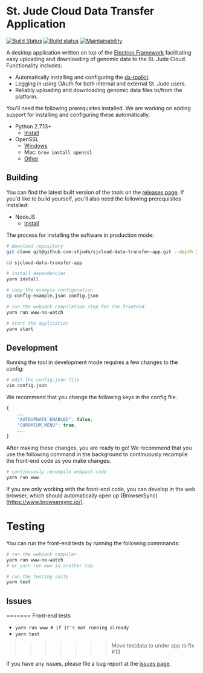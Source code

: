 

St. Jude Cloud Data Transfer Application
========================================

[![Build Status](https://travis-ci.org/stjude/sjcloud-data-transfer-app.svg?branch=master)](https://travis-ci.org/stjude/sjcloud-data-transfer-app) [![Build status](https://ci.appveyor.com/api/projects/status/m0a9yidlkb96sgfi?svg=true)](https://ci.appveyor.com/project/claymcleod/sjcloud-data-transfer-app) [![Maintainability](https://api.codeclimate.com/v1/badges/ce7eed7d778bf50ac81a/maintainability)](https://codeclimate.com/github/stjude/sjcloud-data-transfer-app/maintainability) 

A desktop application written on top of the [Electron Framework](https://electron.atom.io/) facilitating easy uploading and downloading of genomic data to the  St. Jude Cloud. Functionality includes:

* Automatically installing and configuring the [dx-toolkit](https://github.com/dnanexus/dx-toolkit).
* Logging in using OAuth for both internal and external St. Jude users.
* Reliably uploading and downloading genomic data files to/from the platform.

You'll need the following prerequsites installed. We are working on adding support for installing and configuring these automatically.

* Python 2.7.13+
    - [Install](https://www.python.org/downloads/release/python-2714/)
* OpenSSL
    - [Windows](https://wiki.openssl.org/index.php/Binaries)
    - Mac: `brew install openssl`
    - [Other](https://wiki.openssl.org/index.php/Compilation_and_Installation)

Building
-------

You can find the latest built version of the tools on the [releases page](https://github.com/stjude/sjcloud-data-transfer-app/releases). If you'd like to build yourself, you'll also need the following prerequisites installed:


* NodeJS
    - [Install](https://nodejs.org/en/download/)

The process for installing the software in production mode:

```bash
# download repository
git clone git@github.com:stjude/sjcloud-data-transfer-app.git --depth 1

cd sjcloud-data-transfer-app

# install dependencies
yarn install

# copy the example configuration
cp config-example.json config.json 

# run the webpack compilation step for the frontend.
yarn run www-no-watch

# start the application
yarn start
```

Development
-----------

Running the tool in development mode requires a few changes to the config:

```bash
# edit the config.json file
vim config.json
```

We recommend that you change the following keys in the config
 file.

```javascript
{
    ...
    "AUTOUPDATE_ENABLED": false,
    "CHROMIUM_MENU": true,
    ...
}
```

After making these changes, you are ready to go! We recommend that you use the following command in the background to continuously recompile the front-end code as you make changes:

```bash
# continuously recompile webpack code
yarn run www
```

If you are only working with the front-end code, you can develop in the web browser, which should automatically open up (BrowserSync)[https://www.browsersync.io/]. 


Testing
=======

You can run the front-end tests by running the following commnands:


```bash
# run the webpack compiler
yarn run www-no-watch 
# or yarn run www in another tab.

# run the testing suite
yarn test
```

Issues
------
=======
Front-end tests
- `yarn run www # if it's not running already`
- `yarn test`
>>>>>>> Move testdata to under app to fix #13

If you have any issues, please file a bug report at the [issues page](https://github.com/stjude/sjcloud-data-transfer-app/issues).
